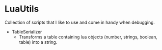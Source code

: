 # LuaUtils

Collection of scripts that I like to use and come in handy when debugging.

- TableSerializer
  - Transforms a table containing lua objects (number, strings, boolean, table) into a string.
